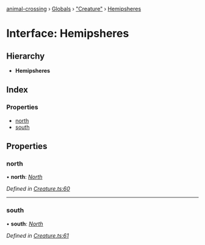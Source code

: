 [animal-crossing](../README.md) › [Globals](../globals.md) › ["Creature"](../modules/_creature_.md) › [Hemipsheres](_creature_.hemipsheres.md)

# Interface: Hemipsheres

## Hierarchy

* **Hemipsheres**

## Index

### Properties

* [north](_creature_.hemipsheres.md#north)
* [south](_creature_.hemipsheres.md#south)

## Properties

###  north

• **north**: *[North](_creature_.north.md)*

*Defined in [Creature.ts:60](https://github.com/Norviah/animal-crossing/blob/caec6ad/module/types/Creature.ts#L60)*

___

###  south

• **south**: *[North](_creature_.north.md)*

*Defined in [Creature.ts:61](https://github.com/Norviah/animal-crossing/blob/caec6ad/module/types/Creature.ts#L61)*
